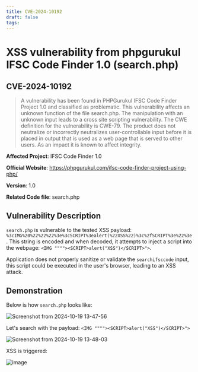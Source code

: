```yaml
---
title: CVE-2024-10192
draft: false
tags:
---
```

# XSS vulnerability from phpgurukul IFSC Code Finder 1.0 (search.php)
## CVE-2024-10192

> A vulnerability has been found in PHPGurukul IFSC Code Finder Project 1.0 and classified as problematic. This vulnerability affects an unknown function of the file search.php. The manipulation with an unknown input leads to a cross site scripting vulnerability. The CWE definition for the vulnerability is CWE-79. The product does not neutralize or incorrectly neutralizes user-controllable input before it is placed in output that is used as a web page that is served to other users. As an impact it is known to affect integrity.


**Affected Project**: IFSC Code Finder 1.0

**Official Website**: https://phpgurukul.com/ifsc-code-finder-project-using-php/

**Version**: 1.0

**Related Code file**: search.php

## Vulnerability Description

`search.php` is vulnerable to the tested XSS payload: `%3cIMG%20%22%22%22%3e%3cSCRIPT%3ealert(%22XSS%22)%3c%2fSCRIPT%3e%22%3e`. 
This string is encoded and when decoded, it attempts to inject a script into the webpage: `<IMG """"><SCRIPT>alert("XSS")</SCRIPT>">`.

Application does not properly sanitize or validate the `searchifsccode` input, this script could be executed in the user's browser, leading to an XSS attack.

## Demonstration

Below is how `search.php` looks like:

![Screenshot from 2024-10-19 13-47-56](https://github.com/user-attachments/assets/5b0858e3-dfd3-41c6-b0d3-ac171dc64141)

Let's search with the payload: `<IMG """"><SCRIPT>alert("XSS")</SCRIPT>">`

![Screenshot from 2024-10-19 13-48-03](https://github.com/user-attachments/assets/32f33859-0f46-4d23-9ead-b9af8bb5e8a2)

XSS is triggered:

![image](https://github.com/user-attachments/assets/8bb85399-bab1-40fb-a4c5-4c613b3d2326)